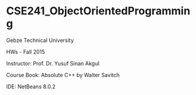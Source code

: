 # CSE241_ObjectOrientedProgramming
Gebze Technical University

HWs - Fall 2015

Instructor: Prof. Dr. Yusuf Sinan Akgul

Course Book: Absolute C++ by Walter Savitch

IDE: NetBeans 8.0.2
